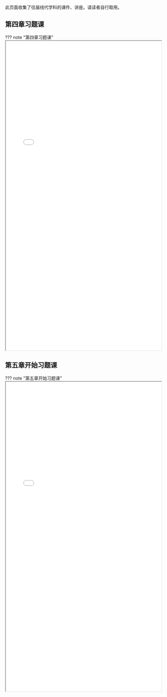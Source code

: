 此页面收集了往届线代学科的课件、讲座。请读者自行取用。

## 第四章习题课

??? note "第四章习题课"
    <iframe loading="lazy" src="/static/course/algebra/ppt/第四章习题课.pdf" type="application/pdf" width=100% height=1000px></iframe>

## 第五章开始习题课

??? note "第五章开始习题课"
    <iframe loading="lazy" src="/static/course/algebra/ppt/第五章开始习题课.pdf" type="application/pdf" width=100% height=1000px></iframe>

